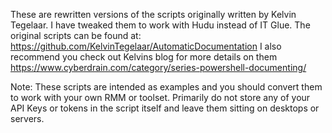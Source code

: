 These are rewritten versions of the scripts originally written by Kelvin Tegelaar. I have tweaked them to work with Hudu instead of IT Glue.
The original scripts can be found at: https://github.com/KelvinTegelaar/AutomaticDocumentation
I also recommend you check out Kelvins blog for more details on them https://www.cyberdrain.com/category/series-powershell-documenting/

Note: These scripts are intended as examples and you should convert them to work with your own RMM or toolset. Primarily do not store any of your API Keys or tokens in the script itself and leave them sitting on desktops or servers.
